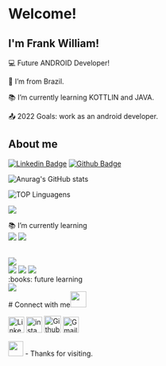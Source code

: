 # Welcome!

 

## I'm Frank William!

 

:computer: Future ANDROID Developer!

:house_with_garden: I’m from Brazil.

:books: I’m currently learning KOTTLIN and JAVA.

:outbox_tray: 2022 Goals: work as an android developer.

 


## About me

[![Linkedin Badge](https://img.shields.io/badge/-LinkedIn-blue?style=flat-square&logo=Linkedin&logoColor=white&link=https://www.linkedin.com/in/frankwra/)]( https://www.linkedin.com/in/frankwra/)
[![Github Badge](https://img.shields.io/badge/-Github-000?style=flat-square&logo=Github&logoColor=white&link=)](https://github.com/Frankwra)

![Anurag's GitHub stats](https://github-readme-stats.vercel.app/api?username=frankwra&show_icons=true&theme=radical) 

![TOP Linguagens](https://github-readme-stats.vercel.app/api/top-langs/?username=frankwra&layout=compact&theme=radical)

<img src="https://img.shields.io/badge/lenovo%20laptop-E2231A?style=for-the-badge&logo=lenovo&logoColor=white" />
<br>

:books: I’m currently learning <br>
<img src="https://img.shields.io/badge/Kotlin-0095D5?style=for-the-badge&logo=kotlin&logoColor=white" />
<img src="https://img.shields.io/badge/Java-ED8B00?style=for-the-badge&logo=java&logoColor=white" />

<br>
<img src="https://img.shields.io/badge/Delphi_RAD_Studio-B22222?style=for-the-badge&logo=delphi&logoColor=white" />
<br>

<img src="https://img.shields.io/badge/HTML5-E34F26?style=for-the-badge&logo=html5&logoColor=white" />
<img src="https://img.shields.io/badge/CSS3-1572B6?style=for-the-badge&logo=css3&logoColor=white" />
<img src="https://img.shields.io/badge/JavaScript-323330?style=for-the-badge&logo=javascript&logoColor=F7DF1E" />

<br>
:books: future learning <br>
<img src="https://img.shields.io/badge/Swift-FA7343?style=for-the-badge&logo=swift&logoColor=white" />
<br>
# Connect with me<img src="https://github.com/TheDudeThatCode/TheDudeThatCode/blob/master/Assets/Handshake.gif" height="32px">


[<img src="https://github.com/TheDudeThatCode/TheDudeThatCode/blob/master/Assets/Linkedin.svg" alt="Linkedin Logo" width="32">](https://in.linkedin.com/in/frankwra)    [<img src="https://github.com/TheDudeThatCode/TheDudeThatCode/blob/master/Assets/Instagram.svg" alt="instagram logo" width="32">](https://www.instagram.com/frank_wra/)    [<img src="https://cdn.svgporn.com/logos/github-icon.svg" alt="Github logo" width="34">](https://github.com/frankwra)     [<img src="https://github.com/TheDudeThatCode/TheDudeThatCode/blob/master/Assets/Gmail.svg" alt="Gmail logo" height="32">](mailto:frankwra@gmail.com)


<img src=https://github.com/TheDudeThatCode/TheDudeThatCode/blob/master/Assets/Earth.gif width="30">
- Thanks for visiting.

